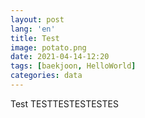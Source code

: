 ```yaml
---
layout: post
lang: 'en'
title: Test
image: potato.png
date: 2021-04-14-12:20
tags: [baekjoon, HelloWorld]
categories: data
---
```



Test
TESTTESTESTESTES